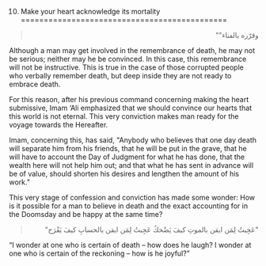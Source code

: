 10) Make your heart acknowledge its mortality
=============================================

<blockquote dir="rtl">
  <p>
وقرّره بالفناء""
  </p>
</blockquote>

Although a man may get involved in the remembrance of death, he may not
be serious; neither may he be convinced. In this case, this remembrance
will not be instructive. This is true in the case of those corrupted
people who verbally remember death, but deep inside they are not ready
to embrace death.

For this reason, after his previous command concerning making the heart
submissive, Imam ‘Ali emphasized that we should convince our hearts that
this world is not eternal. This very conviction makes man ready for the
voyage towards the Hereafter.

Imam, concerning this, has said, "Anybody who believes that one day
death will separate him from his friends, that he will be put in the
grave, that he will have to account the Day of Judgment for what he has
done, that the wealth here will not help him out; and that what he has
sent in advance will be of value, should shorten his desires and
lengthen the amount of his work."

This very stage of confession and conviction has made some wonder: How
is it possible for a man to believe in death and the exact accounting
for in the Doomsday and be happy at the same time?

<blockquote dir="rtl">
  <p>
"عَجِبتُ لِمَن ايقن بالموتِ كيفَ يَضْحكُ عَجِبتُ لِمَن ايقن بالحسابِ
كيفَ يَفْرَح"
  </p>
</blockquote>

“I wonder at one who is certain of death – how does he laugh? I wonder
at one who is certain of the reckoning – how is he joyful?”


